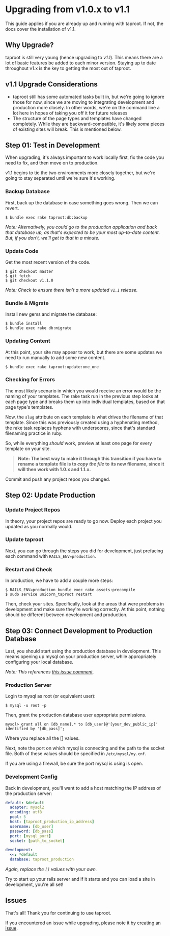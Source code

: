 Upgrading from v1.0.x to v1.1
====================

This guide applies if you are already up and running with taproot. If not, the docs cover the installation of v1.1.

Why Upgrade?
--------------------

taproot is still very young (hence upgrading to *v1.1*). This means there are a lot of basic features be added to each minor version. Staying up to date throughout v1.x is the key to getting the most out of taproot.

v1.1 Upgrade Considerations
--------------------

* taproot still has some automated tasks built in, but we're going to ignore those for now, since we are moving to integrating development and production more closely. In other words, we're on the command line a lot here in hopes of taking you off it for future releases
* The structure of the page types and templates have changed completely. While they are backward-compatible, it's likely *some* pieces of existing sites will break. This is mentioned below.

Step 01: Test in Development
--------------------

When upgrading, it's always important to work locally first, fix the code you need to fix, and then move on to production.

v1.1 begins to tie the two environments more closely together, but we're going to stay separated until we're sure it's working.

### Backup Database

First, back up the database in case something goes wrong. Then we can revert.

```text
$ bundle exec rake taproot:db:backup
```

*Note: Alternatively, you could go to the production application and back that database up, as that's expected to be your most up-to-date content. But, if you don't, we'll get to that in a minute.*

### Update Code

Get the most recent version of the code.

```text
$ git checkout master
$ git fetch
$ git checkout v1.1.0
```

*Note: Check to ensure there isn't a more updated `v1.1` release.*

### Bundle & Migrate

Install new gems and migrate the database:

```text
$ bundle install
$ bundle exec rake db:migrate
```

### Updating Content

At this point, your site may appear to work, but there are some updates we need to run manually to add some new content.

```text
$ bundle exec rake taproot:update:one_one
```

### Checking for Errors

The most likely scenario in which you would receive an error would be the naming of your templates. The rake task run in the previous step looks at each page type and breaks them up into individual templates, based on that page type's templates.

Now, the `slug` attribute on each template is what drives the filename of that template. Since this was previously created using a hyphenating method, the rake task replaces hyphens with underscores, since that's standard filenaming practice in ruby.

So, while everything *should* work, preview at least one page for every template on your site.

> **Note: The best way to make it through this transition if you have to rename a template file is to _copy the file_ to its new filename, since it will then work with 1.0.x and 1.1.x.**

Commit and push any project repos you changed.

Step 02: Update Production
--------------------

### Update Project Repos

In theory, your project repos are ready to go now. Deploy each project you updated as you normally would.

### Update taproot

Next, you can go through the steps you did for development, just prefacing each command with `RAILS_ENV=production`.

### Restart and Check

In production, we have to add a couple more steps:

```text
$ RAILS_ENV=production bundle exec rake assets:precompile
$ sudo service unicorn_taproot restart
```

Then, check your sites. Specifically, look at the areas that were problems in development and make sure they're working correctly. At this point, nothing should be different between development and production.

Step 03: Connect Development to Production Database
--------------------

Last, you should start using the production database in development. This means opening up mysql on your production server, while appropriately configuring your local database.

*Note: This references [this issue comment](https://github.com/rocktree/taproot/issues/73#issuecomment-73499910).*

### Production Server

Login to mysql as root (or equivalent user):

```text
$ mysql -u root -p
```

Then, grant the production database user appropriate permissions.

```text
mysql> grant all on [db_name].* to [db_user]@'[your_dev_public_ip]' identified by '[db_pass]';
```

Where you replace all the [] values.

Next, note the port on which mysql is connecting and the path to the socket file. Both of these values should be specified in `/etc/mysql/my.cnf`.

If you are using a firewall, be sure the port mysql is using is open.

### Development Config

Back in development, you'll want to add a host matching the IP address of the production server:

```yaml
default: &default
  adapter: mysql2
  encoding: utf8
  pool: 5
  host: [taproot_production_ip_address]
  username: [db_user]
  password: [db_pass]
  port: [mysql_port]
  socket: [path_to_socket]

development:
  <<: *default
  database: taproot_production
```

*Again, replace the `[]` values with your own.*

Try to start up your rails server and if it starts and you can load a site in development, you're all set!

Issues
--------------------

That's all!  Thank you for continuing to use taproot.

If you encountered an issue while upgrading, please note it by [creating an issue](https://github.com/rocktree/taproot/issues/new).
